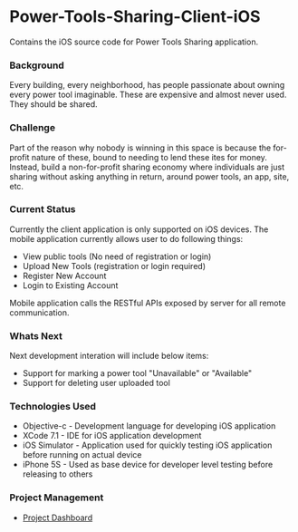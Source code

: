 # Power-Tools-Sharing-Client-iOS

Contains the iOS source code for Power Tools Sharing application.

### Background

Every building, every neighborhood, has people passionate about owning every power tool imaginable. 
These are expensive and almost never used. They should be shared.

### Challenge

Part of the reason why nobody is winning in this space is because the for-profit nature of these, 
bound to needing to lend these ites for money. Instead, build a non-for-profit sharing economy where 
individuals are just sharing without asking anything in return, around power tools, an app, site, etc.

### Current Status

Currently the client application is only supported on iOS devices. The mobile application currently allows user
to do following things:
* View public tools (No need of registration or login)
* Upload New Tools (registration or login required)
* Register New Account
* Login to Existing Account

Mobile application calls the RESTful APIs exposed by server for all remote communication.

### Whats Next

Next development interation will include below items:
* Support for marking a power tool "Unavailable" or "Available"
* Support for deleting user uploaded tool

### Technologies Used

* Objective-c - Development language for developing iOS application
* XCode 7.1 - IDE for iOS application development
* iOS Simulator - Application used for quickly testing iOS application before running on actual device
* iPhone 5S - Used as base device for developer level testing before releasing to others

### Project Management
* [Project Dashboard](https://waffle.io/asheesh-agarwal/Power-Tools-Sharing)


